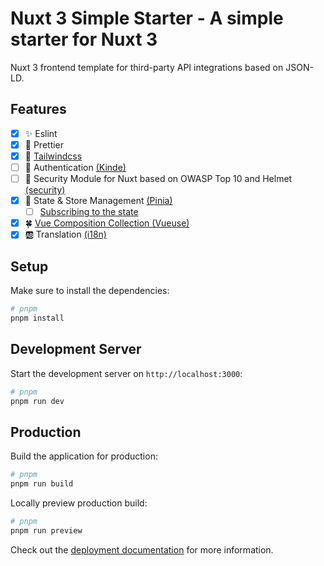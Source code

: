 # Nuxt 3 Simple Starter - A simple starter for Nuxt 3

Nuxt 3 frontend template for third-party API integrations based on JSON-LD.

## Features

- [x] ✨ Eslint
- [x] 🧹 Prettier
- [x] 🌊 [Tailwindcss](https://tailwindcss.nuxt.dev/)
- [ ] 🔐 Authentication [(Kinde)](https://kinde.com/docs/developer-tools/nuxt-module/?utm_source=nuxt.com&utm_medium=aside-module&utm_campaign=nuxt.com)
- [ ] 🚀 Security Module for Nuxt based on OWASP Top 10 and Helmet [(security)](https://nuxt-security.vercel.app/?utm_source=nuxt.com&utm_medium=aside-module&utm_campaign=nuxt.com)
- [x] 🍍 State & Store Management [(Pinia)](https://pinia.vuejs.org/)
  - [ ] [Subscribing to the state](https://pinia.vuejs.org/core-concepts/state.html#Subscribing-to-the-state)
- [x] 🍀 [Vue Composition Collection (Vueuse)](https://vueuse.org/)
- [x] 🆎 Translation [(i18n)](https://v8.i18n.nuxtjs.org/)

## Setup

Make sure to install the dependencies:

```bash
# pnpm
pnpm install
```

## Development Server

Start the development server on `http://localhost:3000`:

```bash
# pnpm
pnpm run dev
```

## Production

Build the application for production:

```bash
# pnpm
pnpm run build
```

Locally preview production build:

```bash
# pnpm
pnpm run preview
```

Check out the [deployment documentation](https://nuxt.com/docs/getting-started/deployment) for more information.
